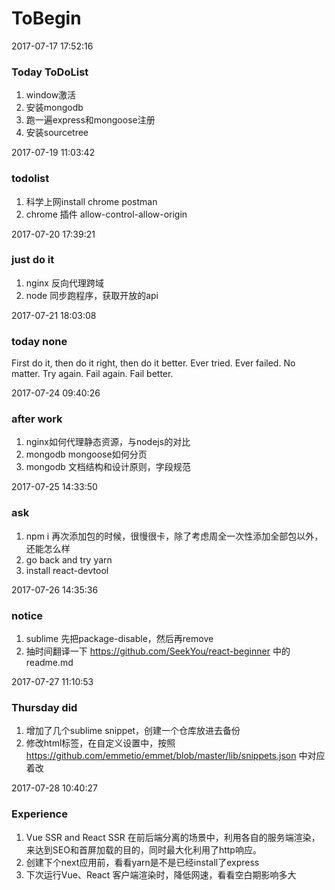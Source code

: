 # ToBegin
2017-07-17 17:52:16
### Today ToDoList
1. window激活
2. 安装mongodb
3. 跑一遍express和mongoose注册
4. 安装sourcetree

2017-07-19 11:03:42
### todolist
1. 科学上网install chrome postman
2. chrome 插件 allow-control-allow-origin

2017-07-20 17:39:21
### just do it
1. nginx 反向代理跨域
2. node 同步跑程序，获取开放的api

2017-07-21 18:03:08
### today none
First do it, then do it right, then do it better.
Ever tried. Ever failed. No matter. Try again. Fail again. Fail better.

2017-07-24 09:40:26
### after work
1. nginx如何代理静态资源，与nodejs的对比
2. mongodb mongoose如何分页
3. mongodb 文档结构和设计原则，字段规范

2017-07-25 14:33:50
### ask
1. npm i 再次添加包的时候，很慢很卡，除了考虑周全一次性添加全部包以外，还能怎么样
2. go back and try yarn
3. install react-devtool

2017-07-26 14:35:36
### notice
1. sublime 先把package-disable，然后再remove
2. 抽时间翻译一下 https://github.com/SeekYou/react-beginner 中的readme.md

2017-07-27 11:10:53
### Thursday did
1. 增加了几个sublime snippet，创建一个仓库放进去备份
2. 修改html标签，在自定义设置中，按照 https://github.com/emmetio/emmet/blob/master/lib/snippets.json 中对应着改

2017-07-28 10:40:27
### Experience
1. Vue SSR and React SSR
在前后端分离的场景中，利用各自的服务端渲染，来达到SEO和首屏加载的目的，同时最大化利用了http响应。
2. 创建下个next应用前，看看yarn是不是已经install了express
3. 下次运行Vue、React 客户端渲染时，降低网速，看看空白期影响多大
